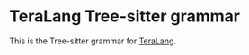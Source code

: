 # TeraLang Tree-sitter grammar

This is the Tree-sitter grammar for [TeraLang](https://github.com/tera-language/teralang).
